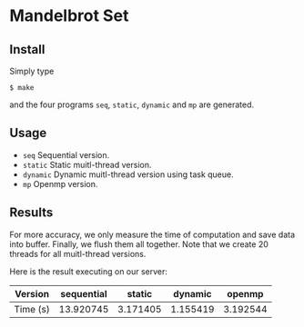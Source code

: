 # Mandelbrot Set

## Install

Simply type

    $ make

and the four programs `seq`, `static`, `dynamic` and `mp` are generated.

## Usage

- `seq` Sequential version.
- `static` Static muitl-thread version.
- `dynamic` Dynamic muitl-thread version using task queue.
- `mp` Openmp version.

## Results

For more accuracy, we only measure the time of computation and save data into buffer. Finally, we flush them all together. Note that we create 20 threads for all muitl-thread versions.

Here is the result executing on our server:

Version  | sequential | static | dynamic | openmp |
-------  | ---------- | ------ | ------- | ------ |
Time (s) | 13.920745  | 3.171405 | 1.155419 | 3.192544 |
